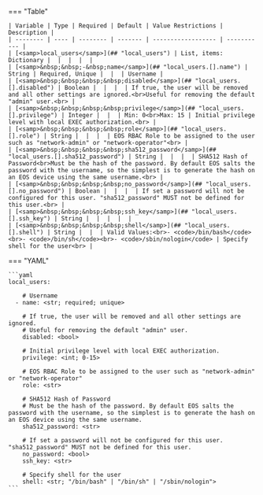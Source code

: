 <!--
  ~ Copyright (c) 2023 Arista Networks, Inc.
  ~ Use of this source code is governed by the Apache License 2.0
  ~ that can be found in the LICENSE file.
  -->
=== "Table"

    | Variable | Type | Required | Default | Value Restrictions | Description |
    | -------- | ---- | -------- | ------- | ------------------ | ----------- |
    | [<samp>local_users</samp>](## "local_users") | List, items: Dictionary |  |  |  |  |
    | [<samp>&nbsp;&nbsp;-&nbsp;name</samp>](## "local_users.[].name") | String | Required, Unique |  |  | Username |
    | [<samp>&nbsp;&nbsp;&nbsp;&nbsp;disabled</samp>](## "local_users.[].disabled") | Boolean |  |  |  | If true, the user will be removed and all other settings are ignored.<br>Useful for removing the default "admin" user.<br> |
    | [<samp>&nbsp;&nbsp;&nbsp;&nbsp;privilege</samp>](## "local_users.[].privilege") | Integer |  |  | Min: 0<br>Max: 15 | Initial privilege level with local EXEC authorization.<br> |
    | [<samp>&nbsp;&nbsp;&nbsp;&nbsp;role</samp>](## "local_users.[].role") | String |  |  |  | EOS RBAC Role to be assigned to the user such as "network-admin" or "network-operator"<br> |
    | [<samp>&nbsp;&nbsp;&nbsp;&nbsp;sha512_password</samp>](## "local_users.[].sha512_password") | String |  |  |  | SHA512 Hash of Password<br>Must be the hash of the password. By default EOS salts the password with the username, so the simplest is to generate the hash on an EOS device using the same username.<br> |
    | [<samp>&nbsp;&nbsp;&nbsp;&nbsp;no_password</samp>](## "local_users.[].no_password") | Boolean |  |  |  | If set a password will not be configured for this user. "sha512_password" MUST not be defined for this user.<br> |
    | [<samp>&nbsp;&nbsp;&nbsp;&nbsp;ssh_key</samp>](## "local_users.[].ssh_key") | String |  |  |  |  |
    | [<samp>&nbsp;&nbsp;&nbsp;&nbsp;shell</samp>](## "local_users.[].shell") | String |  |  | Valid Values:<br>- <code>/bin/bash</code><br>- <code>/bin/sh</code><br>- <code>/sbin/nologin</code> | Specify shell for the user<br> |

=== "YAML"

    ```yaml
    local_users:

        # Username
      - name: <str; required; unique>

        # If true, the user will be removed and all other settings are ignored.
        # Useful for removing the default "admin" user.
        disabled: <bool>

        # Initial privilege level with local EXEC authorization.
        privilege: <int; 0-15>

        # EOS RBAC Role to be assigned to the user such as "network-admin" or "network-operator"
        role: <str>

        # SHA512 Hash of Password
        # Must be the hash of the password. By default EOS salts the password with the username, so the simplest is to generate the hash on an EOS device using the same username.
        sha512_password: <str>

        # If set a password will not be configured for this user. "sha512_password" MUST not be defined for this user.
        no_password: <bool>
        ssh_key: <str>

        # Specify shell for the user
        shell: <str; "/bin/bash" | "/bin/sh" | "/sbin/nologin">
    ```
